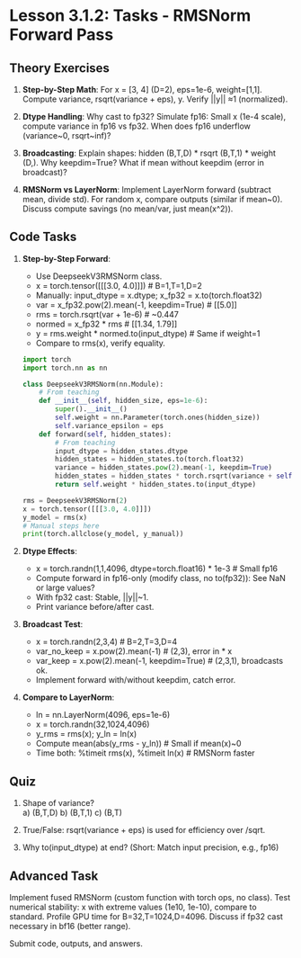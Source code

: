 # Lesson 3.1.2: Tasks - RMSNorm Forward Pass

## Theory Exercises

1. **Step-by-Step Math**: For x = [3, 4] (D=2), eps=1e-6, weight=[1,1]. Compute variance, rsqrt(variance + eps), y. Verify ||y|| ≈1 (normalized).

2. **Dtype Handling**: Why cast to fp32? Simulate fp16: Small x (1e-4 scale), compute variance in fp16 vs fp32. When does fp16 underflow (variance~0, rsqrt~inf)?

3. **Broadcasting**: Explain shapes: hidden (B,T,D) * rsqrt (B,T,1) * weight (D,). Why keepdim=True? What if mean without keepdim (error in broadcast)?

4. **RMSNorm vs LayerNorm**: Implement LayerNorm forward (subtract mean, divide std). For random x, compare outputs (similar if mean~0). Discuss compute savings (no mean/var, just mean(x^2)).

## Code Tasks

1. **Step-by-Step Forward**:
   - Use DeepseekV3RMSNorm class.
   - x = torch.tensor([[[3.0, 4.0]]])  # B=1,T=1,D=2
   - Manually: input_dtype = x.dtype; x_fp32 = x.to(torch.float32)
   - var = x_fp32.pow(2).mean(-1, keepdim=True)  # [[5.0]]
   - rms = torch.rsqrt(var + 1e-6)  # ~0.447
   - normed = x_fp32 * rms  # [[1.34, 1.79]]
   - y = rms.weight * normed.to(input_dtype)  # Same if weight=1
   - Compare to rms(x), verify equality.

   ```python
   import torch
   import torch.nn as nn

   class DeepseekV3RMSNorm(nn.Module):
       # From teaching
       def __init__(self, hidden_size, eps=1e-6):
           super().__init__()
           self.weight = nn.Parameter(torch.ones(hidden_size))
           self.variance_epsilon = eps
       def forward(self, hidden_states):
           # From teaching
           input_dtype = hidden_states.dtype
           hidden_states = hidden_states.to(torch.float32)
           variance = hidden_states.pow(2).mean(-1, keepdim=True)
           hidden_states = hidden_states * torch.rsqrt(variance + self.variance_epsilon)
           return self.weight * hidden_states.to(input_dtype)

   rms = DeepseekV3RMSNorm(2)
   x = torch.tensor([[[3.0, 4.0]]])
   y_model = rms(x)
   # Manual steps here
   print(torch.allclose(y_model, y_manual))
   ```

2. **Dtype Effects**:
   - x = torch.randn(1,1,4096, dtype=torch.float16) * 1e-3  # Small fp16
   - Compute forward in fp16-only (modify class, no to(fp32)): See NaN or large values?
   - With fp32 cast: Stable, ||y||~1.
   - Print variance before/after cast.

3. **Broadcast Test**:
   - x = torch.randn(2,3,4)  # B=2,T=3,D=4
   - var_no_keep = x.pow(2).mean(-1)  # (2,3), error in * x
   - var_keep = x.pow(2).mean(-1, keepdim=True)  # (2,3,1), broadcasts ok.
   - Implement forward with/without keepdim, catch error.

4. **Compare to LayerNorm**:
   - ln = nn.LayerNorm(4096, eps=1e-6)
   - x = torch.randn(32,1024,4096)
   - y_rms = rms(x); y_ln = ln(x)
   - Compute mean(abs(y_rms - y_ln))  # Small if mean(x)~0
   - Time both: %timeit rms(x), %timeit ln(x)  # RMSNorm faster

## Quiz

1. Shape of variance?  
   a) (B,T,D) b) (B,T,1) c) (B,T)

2. True/False: rsqrt(variance + eps) is used for efficiency over /sqrt.

3. Why to(input_dtype) at end? (Short: Match input precision, e.g., fp16)

## Advanced Task

Implement fused RMSNorm (custom function with torch ops, no class). Test numerical stability: x with extreme values (1e10, 1e-10), compare to standard. Profile GPU time for B=32,T=1024,D=4096. Discuss if fp32 cast necessary in bf16 (better range).

Submit code, outputs, and answers.
